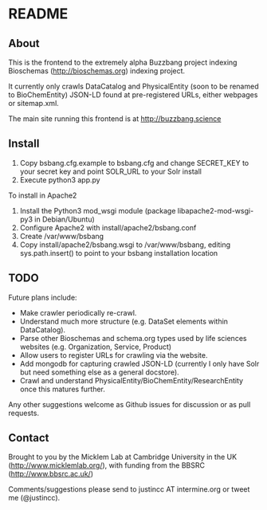# README #

## About ##

This is the frontend to the extremely alpha Buzzbang project indexing Bioschemas (http://bioschemas.org) indexing project.

It currently only crawls DataCatalog and PhysicalEntity (soon to be renamed to BioChemEntity) JSON-LD found at pre-registered
URLs, either webpages or sitemap.xml. 

The main site running this frontend is at http://buzzbang.science

## Install ##
1. Copy bsbang.cfg.example to bsbang.cfg and change SECRET_KEY to your secret key and point SOLR_URL to your Solr install
2. Execute python3 app.py

To install in Apache2
1. Install the Python3 mod_wsgi module (package libapache2-mod-wsgi-py3 in Debian/Ubuntu)
2. Configure Apache2 with install/apache2/bsbang.conf
3. Create /var/www/bsbang
4. Copy install/apache2/bsbang.wsgi to /var/www/bsbang, editing sys.path.insert() to point to your bsbang installation location

## TODO ##
Future plans include:

* Make crawler periodically re-crawl.
* Understand much more structure (e.g. DataSet elements within DataCatalog).
* Parse other Bioschemas and schema.org types used by life sciences websites (e.g. Organization, Service, Product)
* Allow users to register URLs for crawling via the website.
* Add mongodb for capturing crawled JSON-LD (currently I only have Solr but need something else as a general docstore).
* Crawl and understand PhysicalEntity/BioChemEntity/ResearchEntity once this matures further.

Any other suggestions welcome as Github issues for discussion or as pull requests.

## Contact ##
Brought to you by the Micklem Lab at Cambridge University in the UK (http://www.micklemlab.org/), with funding from the
BBSRC (http://www.bbsrc.ac.uk/)

Comments/suggestions please send to justincc AT intermine.org or tweet me (@justincc).
